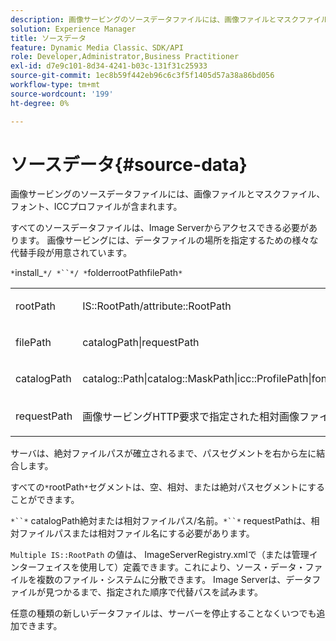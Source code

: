 ```yaml
---
description: 画像サービングのソースデータファイルには、画像ファイルとマスクファイル、フォント、ICCプロファイルが含まれます。
solution: Experience Manager
title: ソースデータ
feature: Dynamic Media Classic、SDK/API
role: Developer,Administrator,Business Practitioner
exl-id: d7e9c101-8d34-4241-b03c-131f31c25933
source-git-commit: 1ec8b59f442eb96c6c3f5f1405d57a38a86bd056
workflow-type: tm+mt
source-wordcount: '199'
ht-degree: 0%

---
```


# ソースデータ{#source-data}

画像サービングのソースデータファイルには、画像ファイルとマスクファイル、フォント、ICCプロファイルが含まれます。

すべてのソースデータファイルは、Image Serverからアクセスできる必要があります。 画像サービングには、データファイルの場所を指定するための様々な代替手段が用意されています。

`*`install_`*/ *``*/ *`folderrootPathfilePath`*`

<table id="simpletable_26686444C7EF46D6BC4C0490C8010BF9"> 
 <tr class="strow"> 
  <td class="stentry"> <p><span class="codeph"> <span class="varname"> rootPath</span></span> </p></td> 
  <td class="stentry"> <p><span class="codeph"> IS::RootPath/attribute::RootPath</span> </p></td> 
 </tr> 
 <tr class="strow"> 
  <td class="stentry"> <p><span class="codeph"> <span class="varname"> filePath  </span></span> </p></td> 
  <td class="stentry"> <p><span class="codeph"> catalogPath|requestPath</span> </p></td> 
 </tr> 
 <tr class="strow"> 
  <td class="stentry"> <p><span class="codeph"> <span class="varname"> catalogPath</span></span> </p></td> 
  <td class="stentry"> <p><span class="codeph"> catalog::Path|catalog::MaskPath|icc::ProfilePath|font::FontPath|font::MetricsPath</span> </p></td> 
 </tr> 
 <tr class="strow"> 
  <td class="stentry"> <p><span class="codeph"> <span class="varname"> requestPath</span></span> </p></td> 
  <td class="stentry"> <p><span class="codeph"> 画像サービングHTTP要求で指定された相対画像ファイルパスと名前</span> </p></td> 
 </tr> 
</table>

サーバは、絶対ファイルパスが確立されるまで、パスセグメントを右から左に結合します。

すべての`*`rootPath`*`セグメントは、空、相対、または絶対パスセグメントにすることができます。

`*``*` catalogPath絶対または相対ファイルパス/名前。`*``*` requestPathは、相対ファイルパスまたは相対ファイル名にする必要があります。

`Multiple IS::RootPath` の値は、 ImageServerRegistry.xmlで（または管理インターフェイスを使用して）定義できます。これにより、ソース・データ・ファイルを複数のファイル・システムに分散できます。 Image Serverは、データファイルが見つかるまで、指定された順序で代替パスを試みます。

任意の種類の新しいデータファイルは、サーバーを停止することなくいつでも追加できます。
